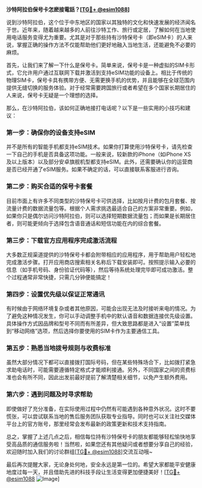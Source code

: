 **沙特阿拉伯保号卡怎麽接電話？[[TG💪+ @esim1088](https://t.me/s/esim1088)]**

说到沙特阿拉伯，这个位于中东地区的国家以其独特的文化和快速发展的经济闻名于世。近年来，随着越来越多的人前往沙特工作、旅行或定居，了解如何在当地使用电话服务变得尤为重要。尤其是对于那些持有沙特保号卡（即eSIM卡）的人来说，掌握正确的操作方法不仅能帮助他们更好地融入当地生活，还能避免不必要的麻烦。

首先，让我们来了解一下什么是保号卡。简单来说，保号卡是一种虚拟的SIM卡形式，它允许用户通过互联网下载并激活到支持eSIM功能的设备上。相比于传统的物理SIM卡，保号卡具有携带方便、无需更换手机的优势，并且能够在全球范围内提供无缝切换的服务体验。对于经常需要跨国旅行或者希望在多个国家长期居住的人来说，保号卡无疑是一个理想的选择。

那么，在沙特阿拉伯，该如何正确地接打电话呢？以下是一些实用的小技巧和建议：

### **第一步：确保你的设备支持eSIM**
并不是所有的智能手机都支持eSIM技术。如果你打算使用沙特保号卡，请先检查一下自己的手机是否具备这项功能。一般来说，较新款的iPhone（如iPhone XS及以上版本）以及部分安卓旗舰机型都支持eSIM。此外，还需要确认你的运营商是否已经开通了eSIM服务。如果不确定的话，可以直接联系客服进行咨询。

### **第二步：购买合适的保号卡套餐**
目前市面上有许多不同类型的沙特保号卡可供选择，比如按月计费的包月套餐、按流量计费的数据流量包等。根据个人需求挑选最适合自己的方案非常重要。例如，如果你只是偶尔访问沙特阿拉伯，则可以选择短期数据流量包；而如果是长期居住者，则可能更倾向于选择包含语音通话和短信功能在内的综合套餐。

### **第三步：下载官方应用程序完成激活流程**
大多数正规渠道提供的沙特保号卡都会附带相应的应用程序，用于帮助用户轻松地完成激活步骤。打开应用商店搜索相关名称后下载安装即可。按照提示输入必要的信息（如手机号码、身份验证代码等），然后等待系统处理完毕即可成功激活。整个过程通常非常快捷，只需几分钟便能搞定！

### **第四步：设置优先级以保证正常通讯**
有时候由于网络环境复杂或者其他原因，可能会出现无法及时接听来电的情况。为了避免这种情况发生，你可以手动调整手机中的默认语音和数据连接优先级设置。具体操作方式因品牌和型号不同而有所差异，但大致思路都是进入“设置”菜单找到“移动网络”选项，然后选择你要使用的SIM卡作为主要通信工具。

### **第五步：熟悉当地拨号规则与收费标准**
虽然大部分情况下都可以直接拨打国际号码，但在某些特殊场合下，比如拨打紧急求助电话时，可能需要遵循特定格式才能顺利接通。另外，不同国家之间的资费标准也会有所不同，因此出发前最好提前了解清楚相关细节，以免产生额外费用。

### **第六步：遇到问题及时寻求帮助**
即使做好了充分准备，在实际使用过程中仍然有可能遇到各种意外状况。这时不要慌张，可以尝试联系当地的售后服务团队获取专业指导。同时也可以关注社交媒体平台上的官方账号，那里经常会发布最新的政策更新和技术支持指南。

总之，掌握了上述几点之后，相信每位持有沙特保号卡的朋友都能够轻松愉快地享受高品质的通信服务啦！当然啦，如果您还有其他疑问或者想要分享自己的经验，欢迎随时加入我们的讨论群组[[TG💪+ @esim1088](https://t.me/s/esim1088)]交流互动哦~

最后再次提醒大家，无论身处何地，安全永远是第一位的。希望大家都能平安健康地度过每一天，并且借助先进的科技手段让生活变得更加便捷美好！[[TG💪+ @esim1088](https://t.me/s/esim1088) ![Image](https://i.postimg.cc/4NQfJmqS/Snipaste-2025-05-13-00-14-12.png)]